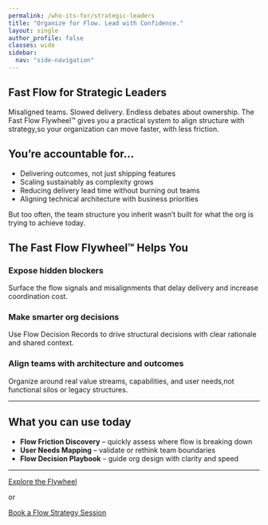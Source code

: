 ```yaml
---
permalink: /who-its-for/strategic-leaders
title: "Organize for Flow. Lead with Confidence."
layout: single
author_profile: false
classes: wide
sidebar:
  nav: "side-navigation"
---
```


## Fast Flow for Strategic Leaders

Misaligned teams. Slowed delivery. Endless debates about ownership. The Fast Flow Flywheel™️ gives you a practical system to align structure with strategy,so your organization can move faster, with less friction.

## You’re accountable for…

- Delivering outcomes, not just shipping features
- Scaling sustainably as complexity grows
- Reducing delivery lead time without burning out teams
- Aligning technical architecture with business priorities

But too often, the team structure you inherit wasn’t built for what the org is trying to achieve today.

## The Fast Flow Flywheel™️ Helps You

### Expose hidden blockers

Surface the flow signals and misalignments that delay delivery and increase coordination cost.

### Make smarter org decisions

Use Flow Decision Records to drive structural decisions with clear rationale and shared context.

### Align teams with architecture and outcomes

Organize around real value streams, capabilities, and user needs,not functional silos or legacy structures.

---

## What you can use today

- **Flow Friction Discovery** – quickly assess where flow is breaking down
- **User Needs Mapping** – validate or rethink team boundaries
- **Flow Decision Playbook** – guide org design with clarity and speed

---

[Explore the Flywheel](/overview)

or

[Book a Flow Strategy Session](/contact)
